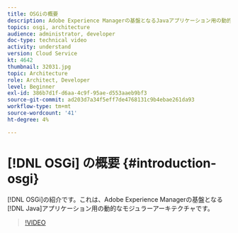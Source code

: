 ```yaml
---
title: OSGiの概要
description: Adobe Experience Managerの基盤となるJavaアプリケーション用の動的なモジュラーアーキテクチャであるOSGiの紹介です。
topics: osgi, architecture
audience: administrator, developer
doc-type: technical video
activity: understand
version: Cloud Service
kt: 4642
thumbnail: 32031.jpg
topic: Architecture
role: Architect, Developer
level: Beginner
exl-id: 386b7d1f-d6aa-4c9f-95ae-d553aaeb9bf3
source-git-commit: ad203d7a34f5eff7de4768131c9b4ebae261da93
workflow-type: tm+mt
source-wordcount: '41'
ht-degree: 4%

---
```


# [!DNL OSGi] の概要 {#introduction-osgi}

[!DNL OSGi]の紹介です。これは、Adobe Experience Managerの基盤となる[!DNL Java]アプリケーション用の動的なモジュラーアーキテクチャです。

>[!VIDEO](https://video.tv.adobe.com/v/32031/?quality=12&learn=on)
